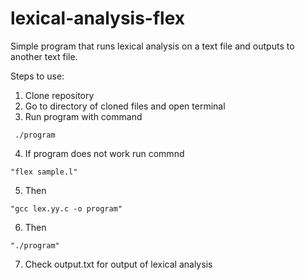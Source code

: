 # lexical-analysis-flex

Simple program that runs lexical analysis on a text file and outputs to another text file.

Steps to use:
1. Clone repository
2. Go to directory of cloned files and open terminal
3. Run program with command 
```
 ./program
``` 
4. If program does not work run commnd 
```
"flex sample.l"
```
5. Then 
```
"gcc lex.yy.c -o program"
```
6. Then 
```
"./program"
```
7. Check output.txt for output of lexical analysis
